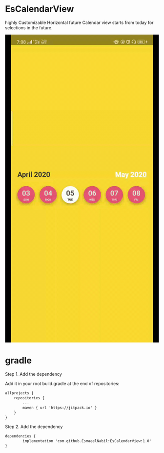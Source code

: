 # EsCalendarView
highly Customizable Horizontal future Calendar view starts from today for selections in the future.

![sample.gif](git-assets/sample.gif)


# gradle

Step 1. Add the dependency

Add it in your root build.gradle at the end of repositories:

	allprojects {
		repositories {
			...
			maven { url 'https://jitpack.io' }
		}
	}

Step 2. Add the dependency

	dependencies {
	        implementation 'com.github.EsmaeelNabil:EsCalendarView:1.0'
	}